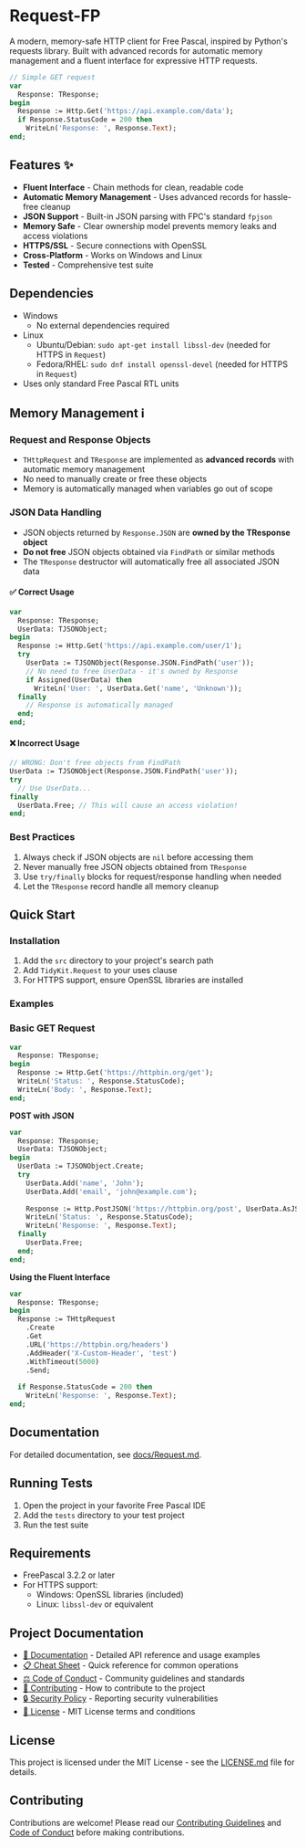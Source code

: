 # Request-FP

A modern, memory-safe HTTP client for Free Pascal, inspired by Python's requests library. Built with advanced records for automatic memory management and a fluent interface for expressive HTTP requests.

```pascal
// Simple GET request
var
  Response: TResponse;
begin
  Response := Http.Get('https://api.example.com/data');
  if Response.StatusCode = 200 then
    WriteLn('Response: ', Response.Text);
end;
```

## Features ✨

- **Fluent Interface** - Chain methods for clean, readable code
- **Automatic Memory Management** - Uses advanced records for hassle-free cleanup
- **JSON Support** - Built-in JSON parsing with FPC's standard `fpjson`
- **Memory Safe** - Clear ownership model prevents memory leaks and access violations
- **HTTPS/SSL** - Secure connections with OpenSSL
- **Cross-Platform** - Works on Windows and Linux
- **Tested** - Comprehensive test suite

## Dependencies

- Windows
  - No external dependencies required
- Linux
  - Ubuntu/Debian: `sudo apt-get install libssl-dev` (needed for HTTPS in `Request`)
  - Fedora/RHEL: `sudo dnf install openssl-devel` (needed for HTTPS in `Request`)
- Uses only standard Free Pascal RTL units

## Memory Management ℹ️

### Request and Response Objects
- `THttpRequest` and `TResponse` are implemented as **advanced records** with automatic memory management
- No need to manually create or free these objects
- Memory is automatically managed when variables go out of scope

### JSON Data Handling
- JSON objects returned by `Response.JSON` are **owned by the TResponse object**
- **Do not free** JSON objects obtained via `FindPath` or similar methods
- The `TResponse` destructor will automatically free all associated JSON data

#### ✅ Correct Usage
```pascal
var
  Response: TResponse;
  UserData: TJSONObject;
begin
  Response := Http.Get('https://api.example.com/user/1');
  try
    UserData := TJSONObject(Response.JSON.FindPath('user'));
    // No need to free UserData - it's owned by Response
    if Assigned(UserData) then
      WriteLn('User: ', UserData.Get('name', 'Unknown'));
  finally
    // Response is automatically managed
  end;
end;
```

#### ❌ Incorrect Usage
```pascal
// WRONG: Don't free objects from FindPath
UserData := TJSONObject(Response.JSON.FindPath('user'));
try
  // Use UserData...
finally
  UserData.Free; // This will cause an access violation!
end;
```

### Best Practices
1. Always check if JSON objects are `nil` before accessing them
2. Never manually free JSON objects obtained from `TResponse`
3. Use `try/finally` blocks for request/response handling when needed
4. Let the `TResponse` record handle all memory cleanup

## Quick Start

### Installation
1. Add the `src` directory to your project's search path
2. Add `TidyKit.Request` to your uses clause
3. For HTTPS support, ensure OpenSSL libraries are installed

### Examples

### Basic GET Request
```pascal
var
  Response: TResponse;
begin
  Response := Http.Get('https://httpbin.org/get');
  WriteLn('Status: ', Response.StatusCode);
  WriteLn('Body: ', Response.Text);
end;
```

**POST with JSON**
```pascal
var
  Response: TResponse;
  UserData: TJSONObject;
begin
  UserData := TJSONObject.Create;
  try
    UserData.Add('name', 'John');
    UserData.Add('email', 'john@example.com');
    
    Response := Http.PostJSON('https://httpbin.org/post', UserData.AsJSON);
    WriteLn('Status: ', Response.StatusCode);
    WriteLn('Response: ', Response.Text);
  finally
    UserData.Free;
  end;
end;
```

**Using the Fluent Interface**
```pascal
var
  Response: TResponse;
begin
  Response := THttpRequest
    .Create
    .Get
    .URL('https://httpbin.org/headers')
    .AddHeader('X-Custom-Header', 'test')
    .WithTimeout(5000)
    .Send;
    
  if Response.StatusCode = 200 then
    WriteLn('Response: ', Response.Text);
end;
```

## Documentation

For detailed documentation, see [docs/Request.md](docs/Request.md).

## Running Tests

1. Open the project in your favorite Free Pascal IDE
2. Add the `tests` directory to your test project
3. Run the test suite

## Requirements

- FreePascal 3.2.2 or later
- For HTTPS support:
  - Windows: OpenSSL libraries (included)
  - Linux: `libssl-dev` or equivalent

## Project Documentation

- [📖 Documentation](docs/Request.md) - Detailed API reference and usage examples
- [📋 Cheat Sheet](docs/cheat-sheet.md) - Quick reference for common operations
- [⚖️ Code of Conduct](CODE_OF_CONDUCT.md) - Community guidelines and standards
- [🤝 Contributing](CONTRIBUTING.md) - How to contribute to the project
- [🔒 Security Policy](SECURITY.md) - Reporting security vulnerabilities
- [📄 License](LICENSE.md) - MIT License terms and conditions

## License

This project is licensed under the MIT License - see the [LICENSE.md](LICENSE.md) file for details.

## Contributing

Contributions are welcome! Please read our [Contributing Guidelines](CONTRIBUTING.md) and [Code of Conduct](CODE_OF_CONDUCT.md) before making contributions.

